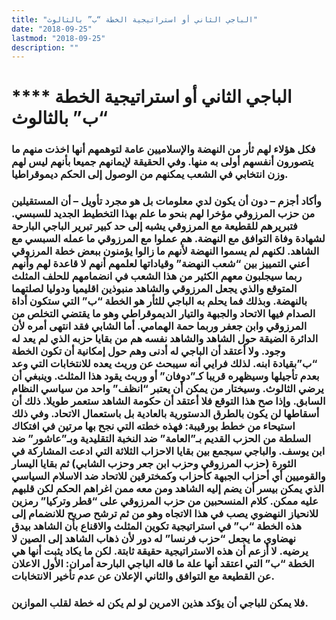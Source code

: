 ```yaml
---
title: "الباجي الثاني أو استراتيجية الخطة “ب” بالثالوث"
date: "2018-09-25"
lastmod: "2018-09-25"
description: ""
---
```

# **** **الباجي الثاني أو استراتيجية الخطة “ب” بالثالوث**

### فكل هؤلاء لهم ثأر من النهضة والإسلاميين عامة لتوهمهم أنها اخذت منهم ما يتصورون أنفسهم أولى به منها. وفي الحقيقة لإيمانهم جميعا بأنهم ليس لهم وزن انتخابي في الشعب يمكنهم من الوصول إلى الحكم ديموقراطيا.

### وأكاد أجزم – دون أن يكون لدي معلومات بل هو مجرد تأويل – أن المستقيلين من حزب المرزوقي مؤخرا لهم بنحو ما علم بهذا التخطيط الجديد للسبسي. فتبريرهم للقطيعة مع المرزوقي يشبه إلى حد كبير تبرير الباجي البارحة لشهادة وفاة التوافق مع النهضة. هم عملوا مع المرزوقي ما عمله السبسي مع الشاهد. لكنهم لم يسموا النهضة لأنهم ما زالوا يؤمنون ببعض خطة المرزوقي أعني التمييز بين “شعب النهضة” وقياداتها لعلمهم أنهم لا قاعدة لهم وأنهم ربما سيجلبون معهم الكثير من هذا الشعب في انضمامهم للحلف المثلث المتوقع والذي يجعل المرزوقي والشاهد منبوذين اقليميا ودوليا لصلتهما بالنهضة. وبذلك فما يحلم به الباجي للثأر هو الخطة “ب” التي ستكون أداة الصدام فيها الاتحاد والجبهة والتيار الديموقراطي وهو ما يقتضي التخلص من المرزوقي وابن جعفر وربما حمة الهمامي. أما الشابي فقد انتهى أمره لأن الدائرة الضيقة حول الشاهد والشاهد نفسه هم من بقايا حزبه الذي لم يعد له وجود. ولا أعتقد أن الباجي له أدنى وهم حول إمكانية أن تكون الخطة “ب”بقيادة ابنه. لذلك فرايي أنه سيبحث عن وريث يعده للانتخابات التي وعد بعدم تأجيلها وسيظهره قريبا كـ”دوفان” أو وريث يقود هذا المثلث. وينبغي أن يرضي الثالوث. وسيختار من يمكن أن يعتبر “انظف” واحد من سياسي النظام السابق. وإذا صح هذا التوقع فلا أعتقد أن حكومة الشاهد ستعمر طويلا. ذلك أن أسقاطها لن يكون بالطرق الدستورية بالعادية بل باستعمال الاتحاد. وفي ذلك استيحاء من خطط بورقيبة: فهذه خطته التي نجح بها مرتين في افتكاك السلطة من الحزب القديم بـ”العامة” ضد النخبة التقليدية وبـ”عاشور” ضد ابن يوسف. والباجي سيجمع بين بقايا الاحزاب الثلاثة التي ادعت المشاركة في الثورة (حزب المرزوقي وحزب ابن جعر وحزب الشابي) ثم بقايا اليسار والقوميين أي أحزاب الجبهة كأحزاب وكمخترقين للاتحاد ضد الاسلام السياسي الذي يمكن بيسر أن يضم إليه الشاهد ومن معه ممن اغراهم الحكم لكن قلبهم عليه ممكن. كلام المنسحبين من حزب المرزوقي على “قطر وتركيا” رمزين للانحياز النهضوي يصب في هذا الاتجاه وهو من ثم ترشح صريح للانضمام إلى هذه الخطة “ب” في استراتيجية تكوين المثلث والاقناع بأن الشاهد بيدق نهضاوي ما يجعل “حزب فرنسا” له دور لأن ذهاب الشاهد إلى الصين لا يرضيه. لا أزعم أن هذه الاستراتيجية حقيقة ثابتة. لكن ما يكاد يثبت أنها هي الخطة “ب” التي اعتقد أنها علة ما قاله الباجي البارحة أمران: الأول الاعلان عن القطيعة مع التوافق والثاني الإعلان عن عدم تأخير الانتخابات.

### فلا يمكن للباجي أن يؤكد هذين الامرين لو لم يكن له خطة لقلب الموازين.

###